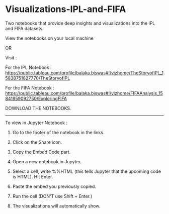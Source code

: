 # Visualizations-IPL-and-FIFA
Two notebooks that provide deep insights and visualizations into the IPL and FIFA datasets

View the notebooks on your local machine

OR

Visit :

For the IPL Notebook : https://public.tableau.com/profile/balaka.biswas#!/vizhome/TheStoryofIPL_15838751827770/TheStoryofIPL

For the FIFA Notebook : https://public.tableau.com/profile/balaka.biswas#!/vizhome/FIFAAnalysis_15841959092750/ExploringFIFA

DOWNLOAD THE NOTEBOOKS.
_______________________________________________________________________________________________________________________________________

To view in Jupyter Notebook :

1. Go to the footer of the notebook in the links.

2. Click on the Share icon.

3. Copy the Embed Code part.

4. Open a new notebook in Jupyter.

5. Select a cell, write %%HTML (this tells Jupyter that the upcoming code is HTML). Hit Enter.

6. Paste the embed you previously copied.

7. Run the cell (DON'T use Shift + Enter.)

8. The visualizations will automatically show.
